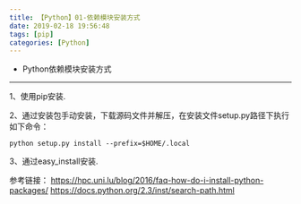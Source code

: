 ```yaml
---
title: 【Python】01-依赖模块安装方式
date: 2019-02-18 19:56:48
tags: [pip]
categories: [Python]
---
```

- Python依赖模块安装方式
<!-- more -->

--------------------------------

1、使用pip安装.


2、通过安装包手动安装，下载源码文件并解压，在安装文件setup.py路径下执行
如下命令：
    
    python setup.py install --prefix=$HOME/.local

3、通过easy_install安装.

参考链接：
    https://hpc.uni.lu/blog/2016/faq-how-do-i-install-python-packages/
    https://docs.python.org/2.3/inst/search-path.html